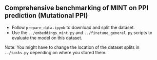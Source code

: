 ## Comprehensive benchmarking of MINT on PPI prediction (Mutational PPI)

* Follow `prepare_data.ipynb` to download and split the dataset. 
* Use the `../embeddings_mint.py` and `../finetune_general.py` scripts to evaluate the model on this dataset. 

Note: You might have to change the location of the dataset splits in `../tasks.py` depending on where you stored them. 
